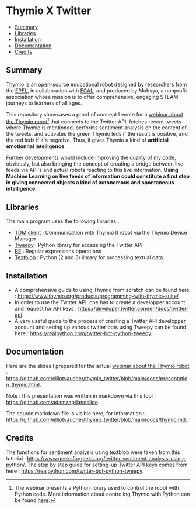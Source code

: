 # Thymio X Twitter

- [Summary](#summary)
- [Libraries](#libraries)
- [Installation](#installation)
- [Documentation](#documentation)
- [Credits](#credits)

## Summary 

[Thymio](https://www.thymio.org/) is an open-source educational robot designed by researchers from the [EPFL](https://www.epfl.ch/en/), in collaboration with [ECAL](https://www.ecal.ch/fr/100/homepage), and produced by Mobsya, a nonprofit association whose mission is to offer comprehensive, engaging STEAM journeys to learners of all ages.

This repository showcases a proof of concept I wrote for a [webinar about the Thymio robot](https://www.thymio.org/fr/webinar_post/)[^1] that connects to the Twitter API, fetches recent tweets where Thymio is mentioned, performs sentiment analysis on the content of the tweets, and activates the green Thymio leds if the result is positive, and the red leds if it's negative. Thus, it gives Thymio a kind of **artificial emotionnal intelligence**. 

Further developments would include improving the quality of my code, obviously, but also bringing the concept of creating a bridge between live feeds via API's and actual robots reacting to this live information. **Using Machine Learning on live feeds of information could constitute a first step in giving connected objects a kind of autonomous and spontaneous intelligence**. 

## Libraries

The main program uses the following libraries : 

- [TDM client](https://pypi.org/project/tdmclient/) : Communication with Thymio II robot via the Thymio Device Manager
- [Tweepy](https://www.tweepy.org/) : Python library for accessing the Twitter API
- [RE](https://docs.python.org/3/library/re.html) : Regular expressions operations
- [Textblob](https://textblob.readthedocs.io/en/dev/) : Python (2 and 3) library for processing textual data

## Installation

- A comprehensive guide to using Thymio from scratch can be found here : https://www.thymio.org/products/programming-with-thymio-suite/. 
- In order to use the Twitter API, one has to create a developper account and request for API keys : https://developer.twitter.com/en/docs/twitter-api.
- A very useful guide to the process of creating a Twitter API developper account and setting up various twitter bots using Tweepy can be found here : https://realpython.com/twitter-bot-python-tweepy. 

## Documentation

Here are the slides I prepared for the actual [webinar about the Thymio robot](https://www.thymio.org/fr/webinar_post/) : https://github.com/elliotvaucher/thymio_twitter/blob/main/docs/presentation_thymio.html.

Note : this presentation was written in markdown via this tool : https://github.com/adamzap/landslide. 

The source markdown file is visible here, for information : https://github.com/elliotvaucher/thymio_twitter/blob/main/docs/thymio.md.

## Credits 

The functions for sentiment analysis using textblob were taken from this tutorial : https://www.geeksforgeeks.org/twitter-sentiment-analysis-using-python/. 
The step by step guide for setting-up Twitter API keys comes from here : https://realpython.com/twitter-bot-python-tweepy.

[^1]: The webinar presents a Python library used to control the robot with Python code. More information about controling Thymio with Python can be found [here](https://www.robot-advance.com/EN/actualite-python-with-thymio-complete-guide-228.htm). 
